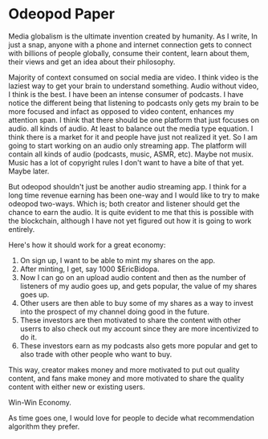 # Odeopod Paper

Media globalism is the ultimate invention created by humanity. As I write, In just a snap, anyone with a phone and internet connection gets to connect with billions of people globally, consume their content, learn about them, their views and get an idea about their philosophy. 

Majority of context consumed on social media are video. I think video is the laziest way to get your brain to understand something. Audio without video, I think is the best. I have been an intense consumer of podcasts. I have notice the different being that listening to podcasts only gets my brain to be more focused and infact as opposed to video content, enhances my attention span. I think that there should be one platform that just focuses on audio. all kinds of audio. At least to balance out the media type equation. I think there is a market for it and people have just not realized it yet. So I am going to start working on an audio only streaming app. The platform will contain all kinds of audio (podcasts, music, ASMR, etc). Maybe not musix. Music has a lot of copyright rules I don't want to have a bite of that yet. Maybe later. 

But odeopod shouldn't just be another audio streaming app. I think for a long time revenue earning has been one-way and I would like to try to make odeopod two-ways. Which is; both creator and listener should get the chance to earn the audio. It is quite evident to me that this is possible with the blockchain, although I have not yet figured out how it is going to work entirely. 

Here's how it should work for a great economy:

1. On sign up, I want to be able to mint my shares on the app. 
2. After minting, I get, say 1000 $EricBidopa. 
3. Now I can go on an upload audio content and then as the number of listeners of my audio goes up, and gets popular, the value of my shares goes up.
4. Other users are then able to buy some of my shares as a way to invest into the prospect of my channel doing good in the future. 
5. These investors are then motivated to share the content with other userrs to also check out my account since they are more incentivized to do it. 
6. These investors earn as my podcasts also gets more popular and get to also trade with other people who want to buy. 




This way, creator makes money and more motivated to put out quality content, and fans make money and more motivated to share the quality content with either new or existing users. 

Win-Win Economy. 

As time goes one, I would love for people to decide what recommendation algorithm they prefer. 

